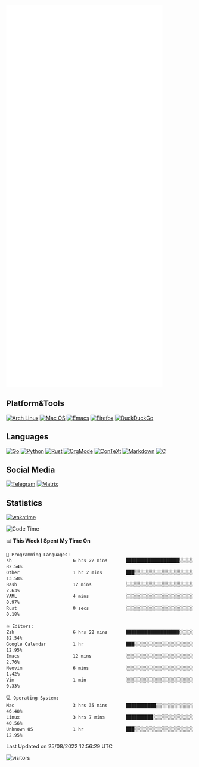 ![Metrics](https://github.com/SteamedFish/SteamedFish/blob/master/github-metrics.svg)

## Platform&Tools

[![Arch Linux](https://img.shields.io/badge/ArchLinux-1793D1?logo=arch-linux&logoColor=fff&style=flat-square)](https://archlinux.org/)
[![Mac OS](https://img.shields.io/badge/MacOS-000000?style=flat-square&logo=macos&logoColor=F0F0F0)](https://www.apple.com/macos/)
[![Emacs](https://img.shields.io/badge/Emacs-%237F5AB6.svg?&style=flat-square&logo=gnu-emacs&logoColor=white)](https://www.gnu.org/software/emacs/)
[![Firefox](https://img.shields.io/badge/Firefox-FF7139?style=flat-square&logo=Firefox-Browser&logoColor=white)](https://firefox.com/)
[![DuckDuckGo](https://img.shields.io/badge/DuckDuckGo-DE5833?style=flat-square&logo=DuckDuckGo&logoColor=white)](https://duckduckgo.com/)

## Languages

[![Go](https://img.shields.io/badge/Golang-%2300ADD8.svg?style=flat-square&logo=go&logoColor=white)](https://golang.org/)
[![Python](https://img.shields.io/badge/Python-3670A0?style=flat-square&logo=python&logoColor=ffdd54)](https://www.python.org/)
[![Rust](https://img.shields.io/badge/Rust-%23000000.svg?style=flat-square&logo=rust&logoColor=white)](https://www.rust-lang.org/)
[![OrgMode](https://img.shields.io/badge/OrgMode-%23000000.svg?style=flat-square&logo=org&logoColor=white)](https://orgmode.org/)
[![ConTeXt](https://img.shields.io/badge/ConTeXt-%23008080.svg?style=flat-square&logo=latex&logoColor=white)](https://contextgarden.net/)
[![Markdown](https://img.shields.io/badge/MarkDown-%23000000.svg?style=flat-square&logo=markdown&logoColor=white)](https://daringfireball.net/projects/markdown/)
[![C](https://img.shields.io/badge/C-%2300599C.svg?style=flat-square&logo=c&logoColor=white)](https://www.iso.org/standard/74528.html)

## Social Media
[![Telegram](https://img.shields.io/badge/SteamedFish-2CA5E0?style=social&logo=telegram&logoColor=white)](https://t.me/SteamedFish)
[![Matrix](https://img.shields.io/badge/SteamedFish-2CA5E0?style=social&logo=matrix&logoColor=black)](https://matrix.to/#/@i:steamedfish.org)

## Statistics
[![wakatime](https://wakatime.com/badge/user/168280d6-fcf2-4b4f-ad3a-dc4612f35b38.svg)](https://wakatime.com/@168280d6-fcf2-4b4f-ad3a-dc4612f35b38)

<!--START_SECTION:waka-->
![Code Time](http://img.shields.io/badge/Code%20Time-1%2C975%20hrs%2032%20mins-blue)

📊 **This Week I Spent My Time On** 

```text
💬 Programming Languages: 
sh                       6 hrs 22 mins       ████████████████████░░░░░   82.54% 
Other                    1 hr 2 mins         ███░░░░░░░░░░░░░░░░░░░░░░   13.58% 
Bash                     12 mins             ░░░░░░░░░░░░░░░░░░░░░░░░░   2.63% 
YAML                     4 mins              ░░░░░░░░░░░░░░░░░░░░░░░░░   0.97% 
Rust                     0 secs              ░░░░░░░░░░░░░░░░░░░░░░░░░   0.18%

🔥 Editors: 
Zsh                      6 hrs 22 mins       ████████████████████░░░░░   82.54% 
Google Calendar          1 hr                ███░░░░░░░░░░░░░░░░░░░░░░   12.95% 
Emacs                    12 mins             ░░░░░░░░░░░░░░░░░░░░░░░░░   2.76% 
Neovim                   6 mins              ░░░░░░░░░░░░░░░░░░░░░░░░░   1.42% 
Vim                      1 min               ░░░░░░░░░░░░░░░░░░░░░░░░░   0.33%

💻 Operating System: 
Mac                      3 hrs 35 mins       ███████████░░░░░░░░░░░░░░   46.48% 
Linux                    3 hrs 7 mins        ██████████░░░░░░░░░░░░░░░   40.56% 
Unknown OS               1 hr                ███░░░░░░░░░░░░░░░░░░░░░░   12.95%

```


 Last Updated on 25/08/2022 12:56:29 UTC
<!--END_SECTION:waka-->

![visitors](https://visitor-badge.laobi.icu/badge?page_id=SteamedFish.SteamedFish)
